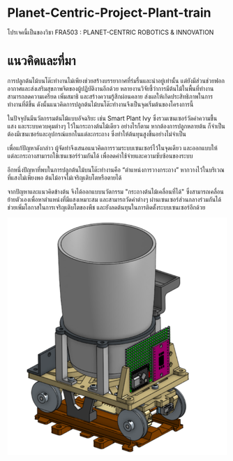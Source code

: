 # Planet-Centric-Project-Plant-train
โปรเจคนี้เป็นของวิชา FRA503 : PLANET-CENTRIC ROBOTICS &amp; INNOVATION

# แนวคิดและที่มา
การปลูกต้นไม้บนโต๊ะทำงานไม่เพียงช่วยสร้างบรรยากาศที่ร่มรื่นและน่าอยู่เท่านั้น แต่ยังมีส่วนช่วยฟอกอากาศและส่งเสริมสุขภาพจิตของผู้ปฏิบัติงานอีกด้วย หลายงานวิจัยชี้ว่าการมีต้นไม้ในพื้นที่ทำงานสามารถลดความเครียด เพิ่มสมาธิ และสร้างความรู้สึกผ่อนคลาย ส่งผลให้เกิดประสิทธิภาพในการทำงานที่ดีขึ้น ดังนั้นแนวคิดการปลูกต้นไม้บนโต๊ะทำงานจึงเป็นจุดเริ่มต้นของโครงการนี้

ในปัจจุบันมีนวัตกรรมต้นไม้แบบอัจฉริยะ เช่น Smart Plant Ivy ซึ่งรวมเซนเซอร์วัดค่าความชื้น แสง และระบบควบคุมต่างๆ ไว้ในกระถางต้นไม้เดียว อย่างไรก็ตาม หากต้องการปลูกหลายต้น ก็จำเป็นต้องมีเซนเซอร์และอุปกรณ์แยกในแต่ละกระถาง ซึ่งทำให้ต้นทุนสูงขึ้นอย่างไม่จำเป็น

เพื่อแก้ปัญหาดังกล่าว ผู้จัดทำจึงเสนอแนวคิดการรวมระบบเซนเซอร์ไว้ในจุดเดียว และออกแบบให้แต่ละกระถางสามารถใช้เซนเซอร์ร่วมกันได้ เพื่อลดค่าใช้จ่ายและความซับซ้อนของระบบ

อีกหนึ่งปัญหาที่พบในการปลูกต้นไม้บนโต๊ะทำงานคือ “ตำแหน่งการวางกระถาง” หากวางไว้ในบริเวณที่แสงไม่เพียงพอ ต้นไม้อาจไม่เจริญเติบโตหรือตายได้

จากปัญหาและแนวคิดข้างต้น จึงได้ออกแบบนวัตกรรม "กระถางต้นไม้เคลื่อนที่ได้" ซึ่งสามารถเคลื่อนย้ายตัวเองเพื่อหาตำแหน่งที่มีแสงเหมาะสม และสามารถวัดค่าต่างๆ ผ่านเซนเซอร์ส่วนกลางร่วมกันได้ ช่วยเพิ่มโอกาสในการเจริญเติบโตของพืช และยังลดต้นทุนในการติดตั้งระบบเซนเซอร์อีกด้วย

![App Screenshot](picture/plant_train.png)


